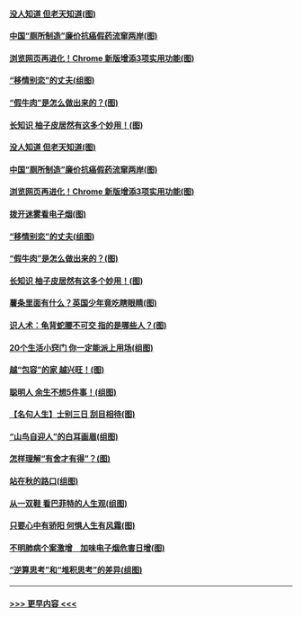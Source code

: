 #### [没人知道 但老天知道(图)](../pages/p8/907731.md?t=09182222) 
#### [中国“厕所制造”廉价抗癌假药流窜两岸(图)](../pages/p8/907723.md?t=09182222) 
#### [浏览网页再进化！Chrome 新版增添3项实用功能(图)](../pages/p8/907714.md?t=09182222) 
#### [“移情别恋”的丈夫(组图)](../pages/p8/907644.md?t=09182222) 
#### [“假牛肉”是怎么做出来的？(图)](../pages/p8/907668.md?t=09182222) 
#### [长知识 柚子皮居然有这多个妙用！(图)](../pages/p8/907425.md?t=09182222) 
#### [没人知道 但老天知道(图)](../pages/p8/907731.md?t=09182222) 
#### [中国“厕所制造”廉价抗癌假药流窜两岸(图)](../pages/p8/907723.md?t=09182222) 
#### [浏览网页再进化！Chrome 新版增添3项实用功能(图)](../pages/p8/907714.md?t=09182222) 
#### [拨开迷雾看电子烟(图)](../pages/p8/907427.md?t=09182222) 
#### [“移情别恋”的丈夫(组图)](../pages/p8/907644.md?t=09182222) 
#### [“假牛肉”是怎么做出来的？(图)](../pages/p8/907668.md?t=09182222) 
#### [长知识 柚子皮居然有这多个妙用！(图)](../pages/p8/907425.md?t=09182222) 
#### [薯条里面有什么？英国少年竟吃瞎眼睛(图)](../pages/p8/907381.md?t=09182222) 
#### [识人术：龟背蛇腰不可交 指的是哪些人？(图)](../pages/p8/907503.md?t=09182222) 
#### [20个生活小窍门 你一定能派上用场(组图)](../pages/p8/907510.md?t=09182222) 
#### [越“包容”的家 越兴旺！(图)](../pages/p8/907328.md?t=09182222) 
#### [聪明人 余生不想5件事！(组图)](../pages/p8/907364.md?t=09182222) 
#### [【名句人生】士别三日 刮目相待(图)](../pages/p8/906988.md?t=09182222) 
#### [“山鸟自迎人”的白耳画眉(组图)](../pages/p8/907332.md?t=09182222) 
#### [怎样理解“有舍才有得”？(图)](../pages/p8/906872.md?t=09182222) 
#### [站在秋的路口(组图)](../pages/p8/906914.md?t=09182222) 
#### [从一双鞋 看巴菲特的人生观(组图)](../pages/p8/907311.md?t=09182222) 
#### [只要心中有骄阳 何惧人生有风霜(图)](../pages/p8/907320.md?t=09182222) 
#### [不明肺病个案激增　加味电子烟危害日增(图)](../pages/p8/907307.md?t=09182222) 
#### [“逆算思考”和“堆积思考”的差异(组图)](../pages/p8/907229.md?t=09182222) 

----
#### [ >>> 更早内容 <<< ](../indexes/p8-earlier.md)
